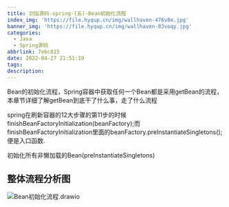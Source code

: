 ```yaml
---
title: 剑指源码-spring-(五)-Bean初始化流程
index_img: 'https://file.hyqup.cn/img/wallhaven-476v8e.jpg'
banner_img: 'https://file.hyqup.cn/img/wallhaven-83voqy.jpg'
categories:
  - Java
  - Spring源码
abbrlink: 7ebc815
date: 2022-04-27 21:51:19
tags:
description:
---
```


 Bean的初始化流程，Spring容器中获取任何一个Bean都是采用getBean的流程，本章节详细了解getBean到底干了什么事，走了什么流程

<!-- more -->

spring在刷新容器的12大步骤的第11步的时候 finishBeanFactoryInitialization(beanFactory);而 finishBeanFactoryInitialization里面的beanFactory.preInstantiateSingletons();便是入口函数.

初始化所有非懒加载的Bean(preInstantiateSingletons)

## 整体流程分析图

![Bean初始化流程.drawio](https://file.hyqup.cn/img/Bean%E5%88%9D%E5%A7%8B%E5%8C%96%E6%B5%81%E7%A8%8B.drawio.png)

